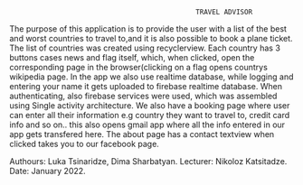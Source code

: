                                                   TRAVEL ADVISOR
      
      
The purpose of this application is to provide the user with a list of the best and worst
countries to travel to,and it is also possible to book a plane ticket. The list of countries was created using recyclerview. 
Each country has 3 buttons cases news and flag itself, which, when clicked, open the corresponding page in the browser(clicking on a flag opens
countrys wikipedia page. In the app we also use realtime database, while logging and entering your name it gets uploaded to firebase realtime database.
When authenticating, also firebase services were used, which was assembled using Single activity architecture.
We also have a booking page where user can enter all their information e.g country they want to travel to, credit card info and so on..
this also opens gmail app where all the info entered in our app gets transfered here.
The about page has a contact textview when clicked takes you to our facebook page.

Authours: Luka Tsinaridze, Dima Sharbatyan.
Lecturer: Nikoloz Katsitadze.
Date: January 2022.
